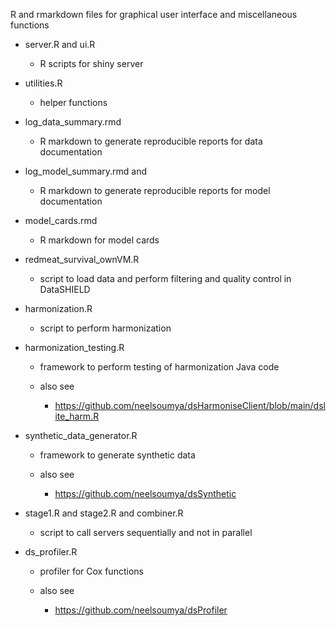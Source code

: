 R and rmarkdown files for graphical user interface and miscellaneous functions


* server.R and ui.R

    * R scripts for shiny server
    
* utilities.R

   * helper functions
   
* log_data_summary.rmd

   * R markdown to generate reproducible reports for data documentation

* log_model_summary.rmd and

   * R markdown to generate reproducible reports for model documentation

* model_cards.rmd

   * R markdown for model cards
   
* redmeat_survival_ownVM.R

   * script to load data and perform filtering and quality control in DataSHIELD 

* harmonization.R

   * script to perform harmonization

* harmonization_testing.R

   * framework to perform testing of harmonization Java code

   * also see

        * https://github.com/neelsoumya/dsHarmoniseClient/blob/main/dslite_harm.R

* synthetic_data_generator.R

   * framework to generate synthetic data

   * also see

        * https://github.com/neelsoumya/dsSynthetic

* stage1.R and stage2.R and combiner.R

   * script to call servers sequentially and not in parallel

* ds_profiler.R

   * profiler for Cox functions

   * also see

        * https://github.com/neelsoumya/dsProfiler
